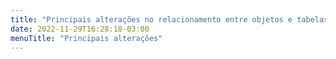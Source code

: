 ```yaml
---
title: "Principais alterações no relacionamento entre objetos e tabelas"
date: 2022-11-29T16:28:18-03:00
menuTitle: "Principais alterações"
---
```


